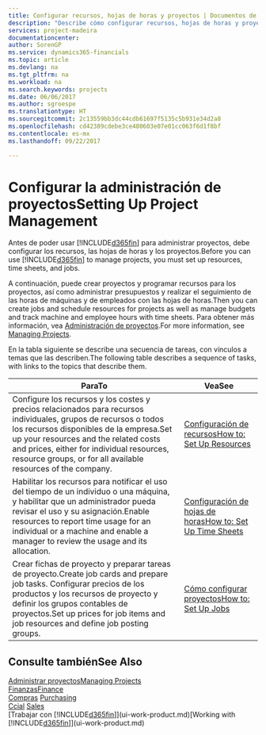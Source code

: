 ```yaml
---
title: Configurar recursos, hojas de horas y proyectos | Documentos de Microsoft
description: "Describe cómo configurar recursos, hojas de horas y proyectos para administrar proyectos."
services: project-madeira
documentationcenter: 
author: SorenGP
ms.service: dynamics365-financials
ms.topic: article
ms.devlang: na
ms.tgt_pltfrm: na
ms.workload: na
ms.search.keywords: projects
ms.date: 06/06/2017
ms.author: sgroespe
ms.translationtype: HT
ms.sourcegitcommit: 2c13559bb3dc44cdb61697f5135c5b931e34d2a8
ms.openlocfilehash: cd42389cdebe3ce480603e07e01cc063f6d1f8bf
ms.contentlocale: es-mx
ms.lasthandoff: 09/22/2017

---
```

# <a name="setting-up-project-management"></a><span data-ttu-id="ad9b0-103">Configurar la administración de proyectos</span><span class="sxs-lookup"><span data-stu-id="ad9b0-103">Setting Up Project Management</span></span>
<span data-ttu-id="ad9b0-104">Antes de poder usar [!INCLUDE[d365fin](includes/d365fin_md.md)] para administrar proyectos, debe configurar los recursos, las hojas de horas y los proyectos.</span><span class="sxs-lookup"><span data-stu-id="ad9b0-104">Before you can use [!INCLUDE[d365fin](includes/d365fin_md.md)] to manage projects, you must set up resources, time sheets, and jobs.</span></span>

<span data-ttu-id="ad9b0-105">A continuación, puede crear proyectos y programar recursos para los proyectos, así como administrar presupuestos y realizar el seguimiento de las horas de máquinas y de empleados con las hojas de horas.</span><span class="sxs-lookup"><span data-stu-id="ad9b0-105">Then you can create jobs and schedule resources for projects as well as manage budgets and track machine and employee hours with time sheets.</span></span> <span data-ttu-id="ad9b0-106">Para obtener más información, vea [Administración de proyectos](projects-manage-projects.md).</span><span class="sxs-lookup"><span data-stu-id="ad9b0-106">For more information, see [Managing Projects](projects-manage-projects.md).</span></span>  

<span data-ttu-id="ad9b0-107">En la tabla siguiente se describe una secuencia de tareas, con vínculos a temas que las describen.</span><span class="sxs-lookup"><span data-stu-id="ad9b0-107">The following table describes a sequence of tasks, with links to the topics that describe them.</span></span>

| <span data-ttu-id="ad9b0-108">Para</span><span class="sxs-lookup"><span data-stu-id="ad9b0-108">To</span></span> | <span data-ttu-id="ad9b0-109">Vea</span><span class="sxs-lookup"><span data-stu-id="ad9b0-109">See</span></span> |
| --- | --- |
| <span data-ttu-id="ad9b0-110">Configure los recursos y los costes y precios relacionados para recursos individuales, grupos de recursos o todos los recursos disponibles de la empresa.</span><span class="sxs-lookup"><span data-stu-id="ad9b0-110">Set up your resources and the related costs and prices, either for individual resources, resource groups, or for all available resources of the company.</span></span> |[<span data-ttu-id="ad9b0-111">Configuración de recursos</span><span class="sxs-lookup"><span data-stu-id="ad9b0-111">How to: Set Up Resources</span></span>](projects-how-setup-resources.md) |
| <span data-ttu-id="ad9b0-112">Habilitar los recursos para notificar el uso del tiempo de un individuo o una máquina, y habilitar que un administrador pueda revisar el uso y su asignación.</span><span class="sxs-lookup"><span data-stu-id="ad9b0-112">Enable resources to report time usage for an individual or a machine and enable a manager to review the usage and its allocation.</span></span> |[<span data-ttu-id="ad9b0-113">Configuración de hojas de horas</span><span class="sxs-lookup"><span data-stu-id="ad9b0-113">How to: Set Up Time Sheets</span></span>](projects-how-setup-time-sheets.md) |
| <span data-ttu-id="ad9b0-114">Crear fichas de proyecto y preparar tareas de proyecto.</span><span class="sxs-lookup"><span data-stu-id="ad9b0-114">Create job cards and prepare job tasks.</span></span> <span data-ttu-id="ad9b0-115">Configurar precios de los productos y los recursos de proyecto y definir los grupos contables de proyectos.</span><span class="sxs-lookup"><span data-stu-id="ad9b0-115">Set up prices for job items and job resources and define job posting groups.</span></span> |[<span data-ttu-id="ad9b0-116">Cómo configurar proyectos</span><span class="sxs-lookup"><span data-stu-id="ad9b0-116">How to: Set Up Jobs</span></span>](projects-how-setup-jobs.md) |

## <a name="see-also"></a><span data-ttu-id="ad9b0-117">Consulte también</span><span class="sxs-lookup"><span data-stu-id="ad9b0-117">See Also</span></span>
[<span data-ttu-id="ad9b0-118">Administrar proyectos</span><span class="sxs-lookup"><span data-stu-id="ad9b0-118">Managing Projects</span></span>](projects-manage-projects.md)  
[<span data-ttu-id="ad9b0-119">Finanzas</span><span class="sxs-lookup"><span data-stu-id="ad9b0-119">Finance</span></span>](finance.md)  
<span data-ttu-id="ad9b0-120">[Compras](purchasing-manage-purchasing.md)       </span><span class="sxs-lookup"><span data-stu-id="ad9b0-120">[Purchasing](purchasing-manage-purchasing.md)       </span></span>  
<span data-ttu-id="ad9b0-121">[Ccial](sales-manage-sales.md)   </span><span class="sxs-lookup"><span data-stu-id="ad9b0-121">[Sales](sales-manage-sales.md)   </span></span>  
<span data-ttu-id="ad9b0-122">[Trabajar con [!INCLUDE[d365fin](includes/d365fin_md.md)]](ui-work-product.md)</span><span class="sxs-lookup"><span data-stu-id="ad9b0-122">[Working with [!INCLUDE[d365fin](includes/d365fin_md.md)]](ui-work-product.md)</span></span>  

